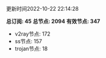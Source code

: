 更新时间2022-10-22 22:14:28

**总订阅: 45**
**总节点: 2094**
**有效节点: 347**
- v2ray节点: 172
- ss节点: 157
- trojan节点: 18
